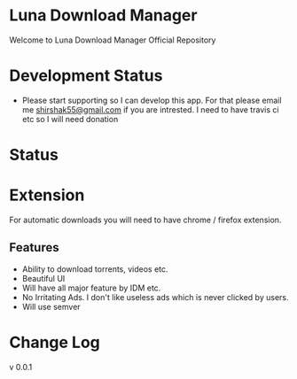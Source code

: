 # Luna Download Manager
Welcome to Luna Download Manager Official Repository

# Development Status
- Please start supporting so I can develop this app. For that please email me shirshak55@gmail.com if you are intrested. I need to have travis ci etc so I will need donation

# Status 

# Extension
For automatic downloads you will need to have chrome / firefox extension.

## Features
- Ability to download torrents, videos etc.
- Beautiful UI
- Will have all major feature by IDM etc.
- No Irritating Ads. I don't like useless ads which is never clicked by users.
- Will use semver


# Change Log
v 0.0.1
